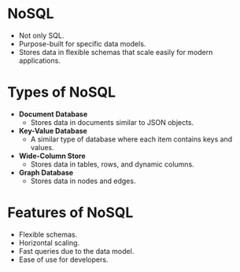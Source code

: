 # NoSQL
- Not only SQL.
- Purpose-built for specific data models.
- Stores data in flexible schemas that scale easily for modern applications.

# Types of NoSQL
- **Document Database**
    - Stores data in documents similar to JSON objects.
- **Key-Value Database**
    - A similar type of database where each item contains keys and values.
- **Wide-Column Store**
    - Stores data in tables, rows, and dynamic columns.
- **Graph Database**
    - Stores data in nodes and edges.

# Features of NoSQL
- Flexible schemas.
- Horizontal scaling.
- Fast queries due to the data model.
- Ease of use for developers.
